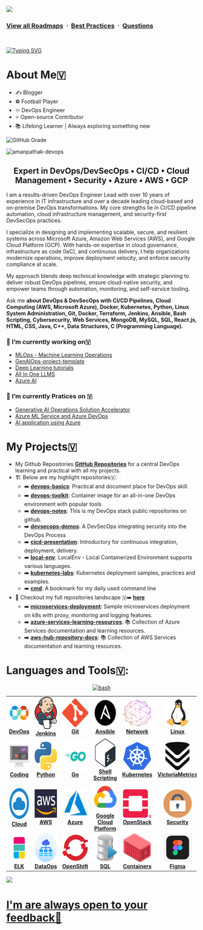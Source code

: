 ![](https://i.imgur.com/waxVImv.png)
### [View all Roadmaps](https://github.com/StarDev95/all-roadmaps) &nbsp;&middot;&nbsp; [Best Practices](https://github.com/StarDev95/all-roadmaps/blob/main/public/best-practices/) &nbsp;&middot;&nbsp; [Questions](https://www.linkedin.com/in/nholuong/)
<br/>

[![Typing SVG](https://readme-typing-svg.demolab.com?font=Fira+Code&weight=500&size=24&pause=1000&color=F7931E&width=435&lines=Hello%2C+I'm+StarDev)](https://git.io/typing-svg)

# **About Me🇻**
- ✍️ Blogger
- ⚽ Football Player
- ♾️ DevOps Engineer
- ⭐ Open-source Contributor
- 📚 Lifelong Learner | Always exploring something new

![GitHub Grade](https://img.shields.io/badge/GitHub%20Grade-A%2B-brightgreen?style=for-the-badge&logo=github)
<p align="left"> <img src="https://komarev.com/ghpvc/?username=amanpathak-devops&label=Profile%20views&color=0e75b6&style=flat" alt="amanpathak-devops" /> </p>

## <h2 align="center"><strong>Expert in DevOps/DevSecOps • CI/CD • Cloud Management • Security • Azure • AWS • GCP </strong></h2>

I am a results-driven DevOps Engineer Lead with over 10 years of experience in IT infrastructure and over a decade leading cloud-based and on-premise DevOps transformations. My core strengths lie in CI/CD pipeline automation, cloud infrastructure management, and security-first DevSecOps practices.

I specialize in designing and implementing scalable, secure, and resilient systems across Microsoft Azure, Amazon Web Services (AWS), and Google Cloud Platform (GCP). With hands-on expertise in cloud governance, infrastructure as code (IaC), and continuous delivery, I help organizations modernize operations, improve deployment velocity, and enforce security compliance at scale.

My approach blends deep technical knowledge with strategic planning to deliver robust DevOps pipelines, ensure cloud-native security, and empower teams through automation, monitoring, and self-service tooling.

Ask me **about DevOps & DevSecOps with CI/CD Pipelines, Cloud Computing (AWS, Microsoft Azure), Docker, Kubernetes, Python, Linux System Administration, Git, Docker, Terraform, Jenkins, Ansible, Bash Scripting, Cybersecurity, Web Services, MongoDB, MySQL, SQL, React.js, HTML, CSS, Java, C++, Data Structures, C (Programming Language).**


### 🔭 I’m currently working on🇻
- [MLOps - Machine Learning Operations](https://github.com/StarDev95/MLOps-references)
- [GenAIOps-project-template](https://github.com/StarDev95/GenAIOps-project-template)
- [Deep Learning tutorials](https://github.com/StarDev95/Deep-Learning-tutorials)
- [All In One LLMS](https://github.com/StarDev95/all-in-one-llm)
- [Azure AI ](https://github.com/Azure/enterprise-azureai)

### 🌱 I’m currently Pratices on 🇻
- [Generative AI Operations Solution Accelerator](https://github.com/StarDev95/GenAIOps)
- [Azure ML Service and Azure DevOps](https://github.com/StarDev95/DevOpsForAI)
- [AI application using Azure](https://github.com/StarDev95/AI-application-with-DevOps)


# **My Projects**🇻
-  My Github Repositories [**GitHub Repositories**](https://github.com/StarDev95) for a central DevOps learning and practical with all my projects.
- 🏗️ Below are my highlight repositories🇻:
   - ➡️ [**devops-basics**](https://github.com/StarDev95/devops-basics): Practical and document place for DevOps skill.
   - ➡️ [**devops-toolkit**](https://github.com/StarDev95/devops-toolkit): Container image for an all-in-one DevOps environment with popular tools
   - ➡️ [**devops-notes**](https://github.com/StarDev95/devops-notes): This is my DevOps stack public repositories on github.
   - ➡️ [**devsecops-demos**](https://github.com/StarDev95/devsecops-demos): A DevSecOps integrating security into the DevOps Process 
   - ➡️ [**cicd-presentation**](https://github.com/StarDev95/cicd-presentation): Introductory for continuous integration, deployment, delivery. 
   - ➡️ [**local-env**](https://github.com/StarDev95/local-env): LocalEnv - Local Containerized Environment supports various languages.
   - ➡️ [**kubernetes-labs**](https://github.com/StarDev95/kubernetes-labs): Kubernetes deployment samples, practices and examples.
   - ➡️ [**cmd**](https://github.com/StarDev95/cli-commands-reference): A bookmark for my daily used command line 
- 👀 Checkout my full repositories landscape 🇻➡️ [**here**](https://github.com/StarDev95?tab=repositories)
   - ➡️ [**microservices-deployment**](https://github.com/StarDev95/microservices-deployment-sample): Sample microservices deployment on k8s with proxy, monitoring and logging features.
   - ➡️ [**azure-services-learning-resources**](https://github.com/StarDev95/azure-services-learning-resources): 📚 Collection of Azure Services documentation and learning resources.
   - ➡️ [**aws-hub-repository-docs**](https://github.com/StarDev95/aws-hub-repository-docs): 📚 Collection of AWS Services documentation and learning resources.

<h1 align="left">Languages and Tools🇻:</h1>
<center>
<table>
  <tr>
    <td align="center"><a href="#devops"><img src="images/devops.png" width="70px;" height="75px;" alt="DevOps" /><br /><b>DevOps</b></a></td>
    <td align="center"><a href="resources/jenkins/README.md"><img src="images/jenkins.png" width="70px;" height="85px;" alt="Jenkins"/><br /><b>Jenkins</b></a></td>
    <td align="center"><a href="resources/git.md"><img src="images/git.png" width="75px;" height="75px;" alt="Git"/><br /><b>Git</b></a></td>
    <td align="center"><a href="resources/ansible.md"><img src="images/ansible.png" width="65px;" height="75px;" alt="Ansible"/><br /><b>Ansible</b></a></td>
    <td align="center"><a href="resources/network.md"><img src="images/network.png" width="80x;" height="75px;" alt="Network"/><br /><b>Network</b></a></td>
    <td align="center"><a href="resources/linux.md"><img src="images/linux.png" width="75x;" height="75px;" alt="Linux"/><br /><b>Linux</b></a></td>
    <td align="center"><a href="resources/terraform.md"><img src="images/terraform.png" width="75px;" height="75px;" alt="Terraform"/><br /><b>Terraform</b></a></td>
  <a href="https://www.gnu.org/software/bash/" target="_blank" rel="noreferrer"> <img src="https://www.vectorlogo.zone/logos/gnu_bash/gnu_bash-icon.svg" alt="bash" width="40" height="40"/>
  <tr>
    <td align="center"><a href="resources/coding.md"><img src="images/coding.png" width="75px;" height="75px;" alt="coding"/><br /><b>Coding</b></a></td>
    <td align="center"><a href="resources/python.md"><img src="images/python.png" width="70px;" height="75px;" alt="Python"/><br /><b>Python</b></a></td>
    <td align="center"><a href="resources/go.md"><img src="images/go.png" width="80px;" height="75px;" alt="Go"/><br /><b>Go</b></a></td>
    <td align="center"><a href="resources/bash.md"><img src="images/bash.png" width="70px;" height="75px;" alt="Bash"/><br /><b>Shell Scripting</b></a></td>
    <td align="center"><a href="resources/kubernetes.md"><img src="images/kubernetes.png" width="75px;" height="75px;" alt="kubernetes"/><br /><b>Kubernetes</b></a></td>
    <td align="center"><a href="resources/victoriametrics.md"><img src="images/victoriametrics.png" width="64px;" height="75px;" alt="VictoriaMetrics"/><br /><b>VictoriaMetrics</b></a></td>
    <td align="center"><a href="resources/prometheus.md"><img src="images/prometheus.png" width="75px;" height="75px;" alt="Prometheus"/><br /><b>Prometheus</b></a></td>
  <tr>
    <td align="center"><a href="resources/cloud.md"><img src="images/cloud.png" width="90px;" height="85px;" alt="Cloud"/><br /><b>Cloud</b></a></td>
    <td align="center"><a href="resources/aws.md"><img src="images/aws.png" width="100px;" height="75px;" alt="AWS"/><br /><b>AWS</b></a></td>
    <td align="center"><a href="resources/azure.md"><img src="images/azure.png" width="80px;" height="75px;" alt="azure"/><br /><b>Azure</b></a></td>
    <td align="center"><a href="resources/gcp.md"><img src="images/gcp.png" width="75px;" height="75px;" alt="gcp"/><br /><b>Google Cloud Platform</b></a></td>
    <td align="center"><a href="resources/openstack.md"><img src="images/openstack.png" width="75px;" height="75px;" alt="openstack"/><br /><b>OpenStack</b></a></td>
    <td align="center"><a href="resources/security.md"><img src="images/security.png" width="75px;" height="75px;" alt="security"/><br /><b>Security</b></a></td>
    <td align="center"><a href="resources/puppet.md"><img src="images/puppet.png" width="75px;" height="75px;" alt="puppet"/><br /><b>Puppet</b></a></td>
  </tr>

  <tr>
    <td align="center"><a href="resources/elk.md"><img src="images/elk.png" width="75px;" height="75px;" alt="ELK"/><br /><b>ELK</b></a></td>
    <td align="center"><a href="resources/dataops.md"><img src="images/dataops.png" width="75px;" height="75px;" alt="ELK"/><br /><b>DataOps</b></a></td>
    <td align="center"><a href="resources/openshift.md"><img src="images/openshift.png" width="75px;" height="75px;" alt="OpenShift"/><br /><b>OpenShift</b></a></td>
    <td align="center"><a href="resources/sql.md"><img src="images/sql.png" width="75px;" height="75px;" alt="sql"/><br /><b>SQL</b></a></td>
    <td align="center"><a href="resources/containers.md"><img src="images/containers.png" width="75px;" height="75px;" alt="Containers"/><br /><b>Containers</b></a></td>
    <td align="center"><a href="https://www.figma.com/"><img src="images/figma.png" width="75px;" height="75px;" alt="Figma"/><br /><b>Figma</b></a></td>
    <td align="center"><a href="resources/mongo.md"><img src="images/mongo.png" width="75px;" height="75px;" alt="Mongo"/><br /><b>Mongo</b></a></td>
  </tr>
</table>
</center>

![](https://i.imgur.com/waxVImv.png)
# I'm are always open to your feedback🚀

